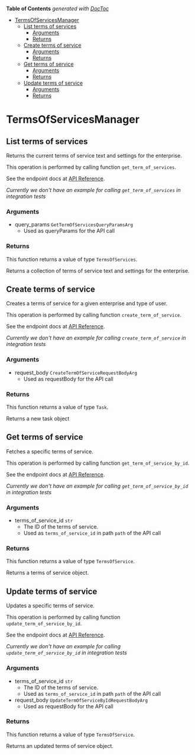 <!-- START doctoc generated TOC please keep comment here to allow auto update -->
<!-- DON'T EDIT THIS SECTION, INSTEAD RE-RUN doctoc TO UPDATE -->
**Table of Contents**  *generated with [DocToc](https://github.com/thlorenz/doctoc)*

- [TermsOfServicesManager](#termsofservicesmanager)
  - [List terms of services](#list-terms-of-services)
    - [Arguments](#arguments)
    - [Returns](#returns)
  - [Create terms of service](#create-terms-of-service)
    - [Arguments](#arguments-1)
    - [Returns](#returns-1)
  - [Get terms of service](#get-terms-of-service)
    - [Arguments](#arguments-2)
    - [Returns](#returns-2)
  - [Update terms of service](#update-terms-of-service)
    - [Arguments](#arguments-3)
    - [Returns](#returns-3)

<!-- END doctoc generated TOC please keep comment here to allow auto update -->

# TermsOfServicesManager

## List terms of services

Returns the current terms of service text and settings
for the enterprise.

This operation is performed by calling function `get_term_of_services`.

See the endpoint docs at
[API Reference](https://developer.box.com/reference/get-terms-of-services/).

*Currently we don't have an example for calling `get_term_of_services` in integration tests*

### Arguments

- query_params `GetTermOfServicesQueryParamsArg`
  - Used as queryParams for the API call


### Returns

This function returns a value of type `TermsOfServices`.

Returns a collection of terms of service text and settings for the
enterprise.


## Create terms of service

Creates a terms of service for a given enterprise
and type of user.

This operation is performed by calling function `create_term_of_service`.

See the endpoint docs at
[API Reference](https://developer.box.com/reference/post-terms-of-services/).

*Currently we don't have an example for calling `create_term_of_service` in integration tests*

### Arguments

- request_body `CreateTermOfServiceRequestBodyArg`
  - Used as requestBody for the API call


### Returns

This function returns a value of type `Task`.

Returns a new task object


## Get terms of service

Fetches a specific terms of service.

This operation is performed by calling function `get_term_of_service_by_id`.

See the endpoint docs at
[API Reference](https://developer.box.com/reference/get-terms-of-services-id/).

*Currently we don't have an example for calling `get_term_of_service_by_id` in integration tests*

### Arguments

- terms_of_service_id `str`
  - The ID of the terms of service.
  - Used as `terms_of_service_id` in path `path` of the API call


### Returns

This function returns a value of type `TermsOfService`.

Returns a terms of service object.


## Update terms of service

Updates a specific terms of service.

This operation is performed by calling function `update_term_of_service_by_id`.

See the endpoint docs at
[API Reference](https://developer.box.com/reference/put-terms-of-services-id/).

*Currently we don't have an example for calling `update_term_of_service_by_id` in integration tests*

### Arguments

- terms_of_service_id `str`
  - The ID of the terms of service.
  - Used as `terms_of_service_id` in path `path` of the API call
- request_body `UpdateTermOfServiceByIdRequestBodyArg`
  - Used as requestBody for the API call


### Returns

This function returns a value of type `TermsOfService`.

Returns an updated terms of service object.


